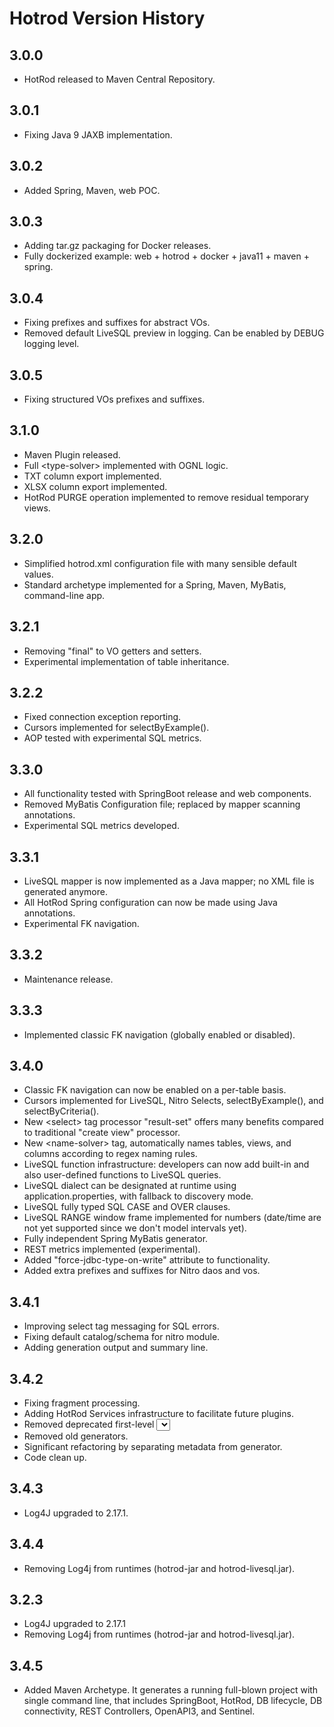 # Hotrod Version History

## 3.0.0
- HotRod released to Maven Central Repository.

## 3.0.1
- Fixing Java 9 JAXB implementation.

## 3.0.2
- Added Spring, Maven, web POC.

## 3.0.3
- Adding tar.gz packaging for Docker releases.
- Fully dockerized example: web + hotrod + docker + java11 + maven + spring.

## 3.0.4
- Fixing prefixes and suffixes for abstract VOs.
- Removed default LiveSQL preview in logging. Can be enabled by DEBUG logging level.

## 3.0.5
- Fixing structured VOs prefixes and suffixes.

## 3.1.0
- Maven Plugin released.
- Full &lt;type-solver> implemented with OGNL logic.
- TXT column export implemented.
- XLSX column export implemented.
- HotRod PURGE operation implemented to remove residual temporary views.

## 3.2.0
- Simplified hotrod.xml configuration file with many sensible default values.
- Standard archetype implemented for a Spring, Maven, MyBatis, command-line app.

## 3.2.1
- Removing "final" to VO getters and setters.
- Experimental implementation of table inheritance.

## 3.2.2
- Fixed connection exception reporting.
- Cursors implemented for selectByExample().
- AOP tested with experimental SQL metrics.

## 3.3.0
- All functionality tested with SpringBoot release and web components.
- Removed MyBatis Configuration file; replaced by mapper scanning annotations.
- Experimental SQL metrics developed.

## 3.3.1
- LiveSQL mapper is now implemented as a Java mapper; no XML file is generated anymore.
- All HotRod Spring configuration can now be made using Java annotations.
- Experimental FK navigation.

## 3.3.2
- Maintenance release.

## 3.3.3
- Implemented classic FK navigation (globally enabled or disabled).

## 3.4.0
- Classic FK navigation can now be enabled on a per-table basis.
- Cursors implemented for LiveSQL, Nitro Selects, selectByExample(), and selectByCriteria().
- New &lt;select> tag processor "result-set" offers many benefits compared to traditional "create view" processor.
- New &lt;name-solver> tag, automatically names tables, views, and columns according to regex naming rules.
- LiveSQL function infrastructure: developers can now add built-in and also user-defined functions to LiveSQL queries.
- LiveSQL dialect can be designated at runtime using application.properties, with fallback to discovery mode.
- LiveSQL fully typed SQL CASE and OVER clauses.
- LiveSQL RANGE window frame implemented for numbers (date/time are not yet supported since we don't model intervals yet).
- Fully independent Spring MyBatis generator.
- REST metrics implemented (experimental).
- Added "force-jdbc-type-on-write" attribute to <type-solver> functionality.
- Added extra prefixes and suffixes for Nitro daos and vos.

## 3.4.1
- Improving select tag messaging for SQL errors.
- Fixing default catalog/schema for nitro module.
- Adding generation output and summary line.

## 3.4.2
- Fixing fragment processing.
- Adding HotRod Services infrastructure to facilitate future plugins.
- Removed deprecated first-level <select> tag.
- Removed old generators.
- Significant refactoring by separating metadata from generator.
- Code clean up.

## 3.4.3
- Log4J upgraded to 2.17.1.

## 3.4.4
- Removing Log4j from runtimes (hotrod-jar and hotrod-livesql.jar).

## 3.2.3
- Log4J upgraded to 2.17.1
- Removing Log4j from runtimes (hotrod-jar and hotrod-livesql.jar).

## 3.4.5
- Added Maven Archetype. It generates a running full-blown project with single command line, that includes
  SpringBoot, HotRod, DB lifecycle, DB connectivity, REST Controllers, OpenAPI3, and Sentinel. 
  


